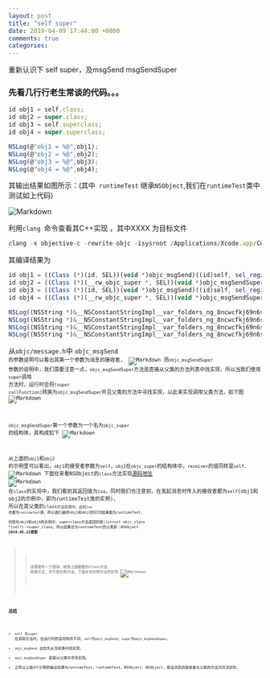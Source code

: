 ```yaml
---
layout: post
title: "self super"
date: 2019-04-09 17:44:00 +0800
comments: true
categories: 
---
```

重新认识下 self super，及msgSend msgSendSuper<!--more-->
###  先看几行行老生常谈的代码。。。

```javascript
id obj1 = self.class;
id obj2 = super.class;
id obj3 = self.superclass;
id obj4 = super.superclass;

NSLog(@"obj1 = %@",obj1);
NSLog(@"obj2 = %@",obj2);
NSLog(@"obj3 = %@",obj3);
NSLog(@"obj4 = %@",obj4);
```
其输出结果如图所示：(其中<code> runtimeTest</code> 继承<code>NSObject</code>,我们在<code>runtimeTest</code>类中 测试如上代码)

![Markdown](https://yfeii-blog.oss-cn-hangzhou.aliyuncs.com/img/1.png)

利用<code>clang </code>命令查看其C++实现  ，其中XXXX 为目标文件
```javascript
clang -x objective-c -rewrite-objc -isysroot /Applications/Xcode.app/Contents/Developer/Platforms/iPhoneSimulator.platform/Developer/SDKs/iPhoneSimulator.sdk XXXX.m  
```
其编译结果为
```javascript
id obj1 = ((Class (*)(id, SEL))(void *)objc_msgSend)((id)self, sel_registerName("class"));
id obj2 = ((Class (*)(__rw_objc_super *, SEL))(void *)objc_msgSendSuper)((__rw_objc_super){(id)self, (id)class_getSuperclass(objc_getClass("runtimeTest"))}, sel_registerName("class"));
id obj3 = ((Class (*)(id, SEL))(void *)objc_msgSend)((id)self, sel_registerName("superclass"));
id obj4 = ((Class (*)(__rw_objc_super *, SEL))(void *)objc_msgSendSuper)((__rw_objc_super){(id)self, (id)class_getSuperclass(objc_getClass("runtimeTest"))}, sel_registerName("superclass"));

NSLog((NSString *)&__NSConstantStringImpl__var_folders_ng_8ncwcfkj69n6sh2hxlsfzz300000gn_T_runtimeTest_929dba_mi_0,obj1);
NSLog((NSString *)&__NSConstantStringImpl__var_folders_ng_8ncwcfkj69n6sh2hxlsfzz300000gn_T_runtimeTest_929dba_mi_1,obj2);
NSLog((NSString *)&__NSConstantStringImpl__var_folders_ng_8ncwcfkj69n6sh2hxlsfzz300000gn_T_runtimeTest_929dba_mi_2,obj3);
NSLog((NSString *)&__NSConstantStringImpl__var_folders_ng_8ncwcfkj69n6sh2hxlsfzz300000gn_T_runtimeTest_929dba_mi_3,obj4);
```
从<code>objc/message.h</code>中 <code>objc_msgSend <code>的参数说明可以看出其第一个参数为消息的接收者，
![Markdown](https://yfeii-blog.oss-cn-hangzhou.aliyuncs.com/img/2.png)
而<code>objc_msgSendSuper </code>参数的说明中，我们需要注意一点，<code>objc_msgSendSuper</code>方法是直接从父类的方法列表中找实现，所以当我们使用<code>super</code>调用
方法时，运行时会将<code>[super callFunction]</code>转换为<code>objc_msgSendSuper</code>并且父类的方法中寻找实现，以此来实现调用父类方法，如下图
![Markdown](https://yfeii-blog.oss-cn-hangzhou.aliyuncs.com/img/2019041002.png)

<code>objc_msgSendSuper</code>第一个参数为一个名为<code>objc_super </code>的结构体，其构成如下
![Markdown](https://yfeii-blog.oss-cn-hangzhou.aliyuncs.com/img/3.png)

从上面的<code>obj1</code>和<code>obj2</code> 的示例里可以看出，<code>obj1</code>的接受者参数为<code>self</code>，<code>obj2</code>在<code>objc_super</code>的结构体中，<code>receiver</code>的值同样是<code>self</code>.
![Markdown](https://yfeii-blog.oss-cn-hangzhou.aliyuncs.com/img/4.png)
下面在来看NSObject的<code>class</code>方法实现[源码地址](https://opensource.apple.com/source/objc4/objc4-208/runtime/Object.m.auto.html)
![Markdown](https://yfeii-blog.oss-cn-hangzhou.aliyuncs.com/img/2019041001.png)
在<code>class</code>的实现中，我们看到其返回值为<code>isa</code>，同时我们也注意到，在发起消息时传入的接收者都为<code>self</code>(obj1和obj2的示例中，即为runtimeTest类的实例)，
所以在其父类的<code>class<code/>方法实现中，此时<code>isa</code> 也都为<code>runtimeTest</code>类，所以我们最终obj1和obj2的打印结果都为runtimeTest,  
但是在obj3和obj4的实例中，superclass方法返回的是((struct objc_class *)self)->super_class。所以结果也为runtimeTest的父类即：NSObject
**2019.05.13更新**
>>这里面有一个错误，就是上面截图的class方法  是类方法，并不是实例方法。下面补充实例方法的实现
![Markdown](https://yfeii-blog.oss-cn-hangzhou.aliyuncs.com/img/self_super/1.png)

### 总结
* <code>self</code> 与<code>super</code> 在调用方法时，在运行时的变现有所不同，<code>self</code>为<code>objc_msgSend</code>，<code>super</code>为<code>objc_msgSendSuper</code>。
* <code>objc_msgSend</code> 会优先从当前类中找实现。
* <code>objc_msgSendSuper</code> 直接从父类中寻找实现。
* 之所以上面4个示例的输出结果为runtimeTest，runtimeTest，NSObject，NSObject，是由消息的接收者与父类的方法共同决定的。
